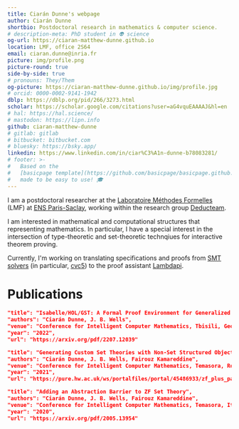 ```yaml
---
title: Ciarán Dunne's webpage 
author: Ciarán Dunne
shortbio: Postdoctoral research in mathematics & computer science.
# description-meta: PhD student in 👽 science
og-url: https://ciaran-matthew-dunne.github.io
location: LMF, office 2S64
email: ciaran.dunne@inria.fr
picture: img/profile.png
picture-round: true
side-by-side: true
# pronouns: They/Them
og-picture: https://ciaran-matthew-dunne.github.io/img/profile.jpg
# orcid: 0000-0002-9141-1942
dblp: https://dblp.org/pid/266/3273.html
scholar: https://scholar.google.com/citations?user=aG4vquEAAAAJ&hl=en
# hal: https://hal.science/
# mastodon: https://lipn.info
github: ciaran-matthew-dunne
# gitlab: gitlab
# bitbucket: bitbucket.com
# bluesky: https://bsky.app/
linkedin: https://www.linkedin.com/in/ciar%C3%A1n-dunne-b78083281/
# footer: >-
#   Based on the
#   [basicpage template](https://github.com/basicpage/basicpage.github.io),
#   made to be easy to use! 🎓
---
```

I am a postdoctoral researcher at the
  [Laboratoire Méthodes Formelles](https://lmf.cnrs.fr/) (LMF) 
at 
  [ENS Paris-Saclay](https://ens-paris-saclay.fr/), 
working within the research group 
  [Deducteam](deducteam.github.io). 

I am interested in mathematical and computational structures that representing mathematics.
In particular, I have a special interest in the intersection of type-theoretic 
and set-theoretic technqiues for interactive theorem proving.

Currently, I'm working on translating specifications and proofs from 
[SMT solvers](https://smt-lib.org/) (in particular, [cvc5](https://cvc5.github.io/))
to the proof assistant [Lambdapi](https://github.com/Deducteam/lambdapi).  

# Publications

``` json {.paper}
"title": "Isabelle/HOL/GST: A Formal Proof Environment for Generalized Set Theories",
"authors": "Ciarán Dunne, J. B. Wells",
"venue": "Conference for Intelligent Computer Mathematics, Tbisili, Georgia",
"year": "2022",
"url": "https://arxiv.org/pdf/2207.12039"
```

``` json {.paper}
"title": "Generating Custom Set Theories with Non-Set Structured Objects",
"authors": "Ciarán Dunne, J. B. Wells, Fairouz Kamareddine",
"venue": "Conference for Intelligent Computer Mathematics, Temasora, Romania",
"year": "2021",
"url": "https://pure.hw.ac.uk/ws/portalfiles/portal/45486933/zf_plus_paper.pdf"
```

``` json {.paper}
"title": "Adding an Abstraction Barrier to ZF Set Theory",
"authors": "Ciarán Dunne, J. B. Wells, Fairouz Kamareddine",
"venue": "Conference for Intelligent Computer Mathematics, Temasora, Italy",
"year": "2020",
"url": "https://arxiv.org/pdf/2005.13954"
```
<!-- 
## PhD Thesis

``` json {.paper}
"title": "Towards a Set-Theoretic Foundation Closer to Mathematical Text",
"files": [
  { "text": "🐱 video", "type": "video", "src": "foo.mov" },
  { "text": "Poem", "type": "txt", "src": "foo.txt" },
  { "text": "My picture", "type": "img", "src": "img/profile.png" },
  { "text": "💣", "type": "zip", "src": "foo.zip" },
  { "text": "Slides", "type": "slides", "src": "foo.key" },
  { "text": "Some random file", "src": "foo.rand" }
]
``` -->

<!-- ## Talks

``` json {.papers}
{
  "title": "Talk 1",
  "authors": "Templato Urnehm",
  "venue": "My room"
},
{
  "title": "Secret talk",
  "authors": "Templato Urnehm",
  "year": "1990"
},
{
  "title": "Talk 3",
  "authors": "Templato Urnehm",
  "venue": "Don't remember…",
  "year": "???"
}
``` -->
<!-- 
# Education

- I was able to paint with my hands in kindergarten.
- I went to high school where I studied stuff.
- Master degree in hand painting.

# Teaching

- I am teaching the TD sessions on the 👽 science course.

# Community service

- 32 reviews for Journal of Awesomeness.
- 1 review for a cool conference.
- PC member of the journal of my school.
 -->